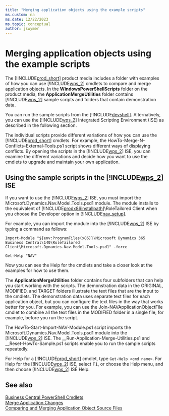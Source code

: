 ```yaml
---
title: "Merging application objects using the example scripts"
ms.custom: na
ms.date: 12/22/2023
ms.topic: conceptual
author: jswymer
---
```

# Merging application objects using the example scripts
The [!INCLUDE[prod_short](../developer/includes/prod_short.md)] product media includes a folder with examples of how you can use [!INCLUDE[wps_2](../developer/includes/wps_2_md.md)] cmdlets to compare and merge application objects. In the **WindowsPowerShellScripts** folder on the product media, the **ApplicationMergeUtilities** folder contains [!INCLUDE[wps_2](../developer/includes/wps_2_md.md)] sample scripts and folders that contain demonstration data.  
  
 You can run the sample scripts from the [!INCLUDE[devshell](../developer/includes/devshell.md)]. Alternatively, you can use the [!INCLUDE[wps_2](../developer/includes/wps_2_md.md)] Integrated Scripting Environment \(ISE\) as described in the following section.  
  
 The individual scripts provide different variations of how you can use the [!INCLUDE[prod_short](../developer/includes/prod_short.md)] cmdlets. For example, the HowTo-Merge-N-Conflicts-External-Tools.ps1 script shows different ways of displaying conflicts. By opening the scripts in the [!INCLUDE[wps_2](../developer/includes/wps_2_md.md)] ISE, you can examine the different variations and decide how you want to use the cmdlets to upgrade and maintain your own application.  
  
## Using the sample scripts in the [!INCLUDE[wps_2](../developer/includes/wps_2_md.md)] ISE  
 If you want to use the [!INCLUDE[wps_2](../developer/includes/wps_2_md.md)] ISE, you must import the Microsoft.Dynamics.Nav.Model.Tools.psd1 module. The module installs to the equivalent of [!INCLUDE[prodx86installpath](../developer/includes/prodx86installpath.md)]\\RoleTailored Client when you choose the Developer option in [!INCLUDE[nav_setup](../developer/includes/nav_setup_md.md)].  
  
 For example, you can import the module into the [!INCLUDE[wps_2](../developer/includes/wps_2_md.md)] ISE by typing a command as follows:  
  
```  
Import-Module "${env:ProgramFiles(x86)}\Microsoft Dynamics 365 Business Central\140\RoleTailored Client\Microsoft.Dynamics.Nav.Model.Tools.psd1" -force  
  
Get-Help "NAV"  
```  
  
 Now you can see the Help for the cmdlets and take a closer look at the examples for how to use them.  
  
 The **ApplicationMergeUtilities** folder contains four subfolders that can help you start working with the scripts. The demonstration data in the ORIGINAL, MODIFIED, and TARGET folders illustrate the text files that are the input to the cmdlets. The demonstration data uses separate text files for each application object, but you can configure the text files in the way that works better for you. For example, you can use the Join-NAVApplicationObjectFile cmdlet to combine all the text files in the MODIFIED folder in a single file, for example, before you run the script.  
  
 The HowTo-Start-Import-NAV-Module.ps1 script imports the Microsoft.Dynamics.Nav.Model.Tools.psd1 module into the [!INCLUDE[wps_2](../developer/includes/wps_2_md.md)] ISE. The \_\_Run-Application-Merge-Utilities.ps1 and \_\_Reset-HowTo-Sample.ps1 scripts enable you to run the sample scripts repeatedly.  
  
 For Help for a [!INCLUDE[prod_short](../developer/includes/prod_short.md)] cmdlet, type `Get-Help <cmd name>`. For Help for the [!INCLUDE[wps_2](../developer/includes/wps_2_md.md)] ISE, select <kbd>F1</kbd>, or choose the Help menu, and then choose [!INCLUDE[wps_2](../developer/includes/wps_2_md.md)] ISE Help.  
  
## See also  
 [Business Central PowerShell Cmdlets](/powershell/business-central/overview)  
 [Merge Application Changes](merge-application-changes.md)   
 [Comparing and Merging Application Object Source Files](Comparing-and-Merging-Application-Object-Source-Files.md)  